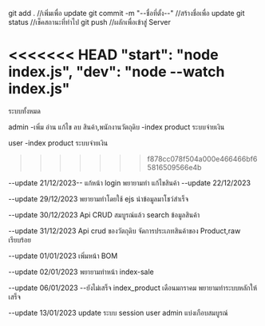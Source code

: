 git add . //เพิ่มเพื่อ update
git commit -m "--ชื่อที่ตั้ง--" //สร้างชื่อเพื่อ update 
git status //เช็คสถานะที่ทำไป
git push //ผลักเพื่อเข้าสู่ Server

<<<<<<< HEAD
"start": "node index.js",
"dev": "node --watch index.js"
=======
ระบบทั้งหมด

admin
-เพิ่ม อ่าน แก้ไข ลบ สินค้า,พนักงานวัตถุดิบ
-index product ระบบจ่ายเงิน

user
-index product ระบบจ่ายเงิน

>>>>>>> f878cc078f504a000e466466bf65816509566e4b

--update 21/12/2023--
แก้หน้า login พยายามทำ แก้ไขสินค้า
--update 22/12/2023

--update 29/12/2023
พยายามทำโดยใช้ ejs
นำข้อมูลมาโชว์สำเร็จ

--update 30/12/2023
Api CRUD สมบูรณ์แล้ว
search ข้อมูลสินค้า

--update 31/12/2023
Api crud ของวัตถุดิบ
จัดการประเภทสินค้าของ 
Product,raw เรียบร้อย

--update 01/01/2023
เพิ่มหน้า BOM

--update 02/01/2023
พยายามทำหน้า index-sale

--update 06/01/2023
--ยังไม่เสร็จ index_product
เดือนมกราคม พยายามทำระบบหลักให้เสร็จ

--update 13/01/2023 
update ระบบ session user admin แบ่งเกือบสมบูรณ์







 